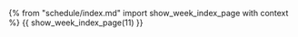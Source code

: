 {% from "schedule/index.md" import show_week_index_page with context %}
{{ show_week_index_page(11) }}

